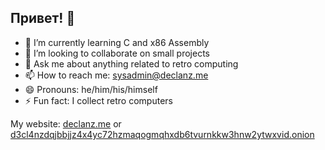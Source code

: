 ## Привет! 👋

<!--
**D3CL4NZ/D3CL4NZ** is a ✨ _special_ ✨ repository because its `README.md` (this file) appears on your GitHub profile.

Here are some ideas to get you started:

- 🔭 I’m currently working on ...
- 🌱 I’m currently learning ...
- 👯 I’m looking to collaborate on ...
- 🤔 I’m looking for help with ...
- 💬 Ask me about ...
- 📫 How to reach me: ...
- 😄 Pronouns: ...
- ⚡ Fun fact: ...
-->

- 🌱 I’m currently learning C and x86 Assembly
- 👯 I’m looking to collaborate on small projects
- 💬 Ask me about anything related to retro computing
- 📫 How to reach me: <sysadmin@declanz.me>
- 😄 Pronouns: he/him/his/himself
- ⚡ Fun fact: I collect retro computers

My website: [declanz.me](https://www.declanz.me) or [d3cl4nzdqjbbjjz4x4yc72hzmaqogmqhxdb6tvurnkkw3hnw2ytwxvid.onion](http://www.d3cl4nzdqjbbjjz4x4yc72hzmaqogmqhxdb6tvurnkkw3hnw2ytwxvid.onion)
